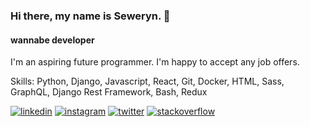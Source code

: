 ### Hi there, my name is Seweryn. 👋
#### wannabe developer
I'm an aspiring future programmer. I'm happy to accept any job offers.

Skills: Python, Django, Javascript, React, Git, Docker, HTML, Sass, GraphQL, Django Rest Framework, Bash, Redux

[<img src='https://cdn0.iconfinder.com/data/icons/social-flat-rounded-rects/512/linkedin-32.png' alt='linkedin'>](https://www.linkedin.com/in/seweryn-piorkowski/)  [<img src='https://cdn0.iconfinder.com/data/icons/social-flat-rounded-rects/512/instagram-32.png' alt='instagram'>](https://www.instagram.com/sevypure/)  [<img src='https://cdn0.iconfinder.com/data/icons/social-flat-rounded-rects/512/twitter-32.png' alt='twitter'>](https://twitter.com/sevydope)  [<img src='https://cdn0.iconfinder.com/data/icons/social-flat-rounded-rects/512/overflow-32.png' alt='stackoverflow'>](https://stackoverflow.com/users/11464957/sevy)
